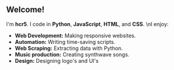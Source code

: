 ## Welcome!

I'm **hcr5**. I code in **Python**, **JavaScript**, **HTML**, and **CSS**.
\nI enjoy:
- **Web Development:** Making responsive websites.
- **Automation:** Writing time-saving scripts.
- **Web Scraping:** Extracting data with Python.
- **Music production:** Creating synthwave songs.
- **Design:** Designing logo's and UI's
